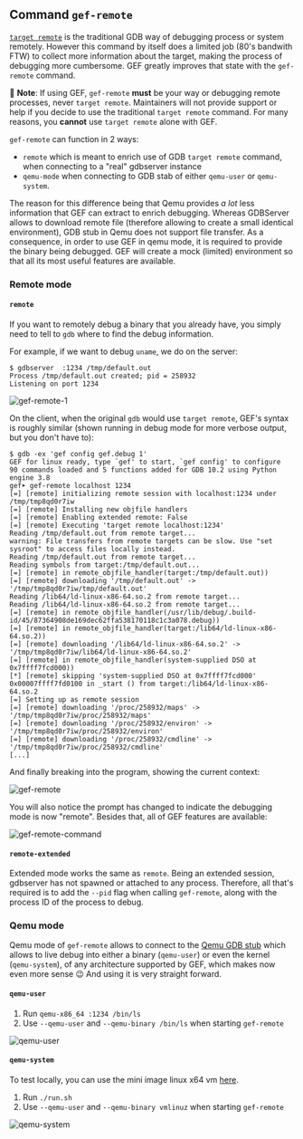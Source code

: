 ## Command `gef-remote`

[`target
remote`](https://sourceware.org/gdb/onlinedocs/gdb/Remote-Debugging.html#Remote-Debugging)
is the traditional GDB way of debugging process or system remotely. However
this command by itself does a limited job (80's bandwith FTW) to collect more
information about the target, making the process of debugging more cumbersome.
GEF greatly improves that state with the `gef-remote` command.

📝 **Note**: If using GEF, `gef-remote` **must** be your way or debugging
remote processes, never `target remote`. Maintainers will not provide support
or help if you decide to use the traditional `target remote` command. For many
reasons, you **cannot** use `target remote` alone with GEF.

`gef-remote` can function in 2 ways:
 - `remote` which is meant to enrich use of GDB `target remote` command, when
   connecting to a "real" gdbserver instance
 - `qemu-mode` when connecting to GDB stab of either `qemu-user` or
   `qemu-system`.

The reason for this difference being that Qemu provides *a lot* less
information that GEF can extract to enrich debugging. Whereas GDBServer allows
to download remote file (therefore allowing to create a small identical
environment), GDB stub in Qemu does not support file transfer. As a
consequence, in order to use GEF in qemu mode, it is required to provide the
binary being debugged. GEF will create a mock (limited) environment so that all
its most useful features are available.

### Remote mode

#### `remote`

If you want to remotely debug a binary that you already have, you simply need
to tell to `gdb` where to find the debug information.

For example, if we want to debug `uname`, we do on the server:

```
$ gdbserver  :1234 /tmp/default.out
Process /tmp/default.out created; pid = 258932
Listening on port 1234
```

![gef-remote-1](https://i.imgur.com/Zc4vnBd.png)

On the client, when the original `gdb` would use `target remote`, GEF's syntax
is roughly similar (shown running in debug mode for more verbose output, but
you don't have to):

```
$ gdb -ex 'gef config gef.debug 1'
GEF for linux ready, type `gef' to start, `gef config' to configure
90 commands loaded and 5 functions added for GDB 10.2 using Python engine 3.8
gef➤ gef-remote localhost 1234
[=] [remote] initializing remote session with localhost:1234 under /tmp/tmp8qd0r7iw
[=] [remote] Installing new objfile handlers
[=] [remote] Enabling extended remote: False
[=] [remote] Executing 'target remote localhost:1234'
Reading /tmp/default.out from remote target...
warning: File transfers from remote targets can be slow. Use "set sysroot" to access files locally instead.
Reading /tmp/default.out from remote target...
Reading symbols from target:/tmp/default.out...
[=] [remote] in remote_objfile_handler(target:/tmp/default.out))
[=] [remote] downloading '/tmp/default.out' -> '/tmp/tmp8qd0r7iw/tmp/default.out'
Reading /lib64/ld-linux-x86-64.so.2 from remote target...
Reading /lib64/ld-linux-x86-64.so.2 from remote target...
[=] [remote] in remote_objfile_handler(/usr/lib/debug/.build-id/45/87364908de169dec62ffa538170118c1c3a078.debug))
[=] [remote] in remote_objfile_handler(target:/lib64/ld-linux-x86-64.so.2))
[=] [remote] downloading '/lib64/ld-linux-x86-64.so.2' -> '/tmp/tmp8qd0r7iw/lib64/ld-linux-x86-64.so.2'
[=] [remote] in remote_objfile_handler(system-supplied DSO at 0x7ffff7fcd000))
[*] [remote] skipping 'system-supplied DSO at 0x7ffff7fcd000'
0x00007ffff7fd0100 in _start () from target:/lib64/ld-linux-x86-64.so.2
[=] Setting up as remote session
[=] [remote] downloading '/proc/258932/maps' -> '/tmp/tmp8qd0r7iw/proc/258932/maps'
[=] [remote] downloading '/proc/258932/environ' -> '/tmp/tmp8qd0r7iw/proc/258932/environ'
[=] [remote] downloading '/proc/258932/cmdline' -> '/tmp/tmp8qd0r7iw/proc/258932/cmdline'
[...]
```

And finally breaking into the program, showing the current context:

![gef-remote](https://i.imgur.com/IfsRDvK.png)

You will also notice the prompt has changed to indicate the debugging mode is
now "remote". Besides that, all of GEF features are available:

![gef-remote-command](https://i.imgur.com/05epyX6.png)


#### `remote-extended`

Extended mode works the same as `remote`. Being an extended session, gdbserver
has not spawned or attached to any process. Therefore, all that's required is
to add the `--pid` flag when calling `gef-remote`, along with the process ID of
the process to debug.


### Qemu mode

Qemu mode of `gef-remote` allows to connect to the [Qemu GDB
stub](https://qemu-project.gitlab.io/qemu/system/gdb.html) which allows to live
debug into either a binary (`qemu-user`) or even the kernel (`qemu-system`), of
any architecture supported by GEF, which makes now even more sense 😉 And using
it is very straight forward.

#### `qemu-user`

 1. Run `qemu-x86_64 :1234 /bin/ls`
 2. Use `--qemu-user` and `--qemu-binary /bin/ls` when starting `gef-remote`

![qemu-user](https://user-images.githubusercontent.com/590234/175072835-e276ab6c-4f75-4313-9e66-9fe5a3fd220e.png)



#### `qemu-system`

To test locally, you can use the mini image linux x64 vm [here](https://mega.nz/file/ldQCDQiR#yJWJ8RXAHTxREKVmR7Hnfr70tIAQDFeWSYj96SvPO1k).
 1. Run `./run.sh`
 2. Use `--qemu-user` and `--qemu-binary vmlinuz` when starting `gef-remote`


![qemu-system](https://user-images.githubusercontent.com/590234/175071351-8e06aa27-dc61-4fd7-9215-c345dcebcd67.png)
